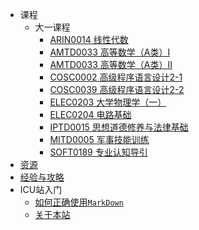 - 课程
  - 大一课程
    - [ARIN0014 线性代数](/lesson/grade1/ARIN0014/main.md)
    - [AMTD0033 高等数学（A类）I](/lesson/grade1/AMTD0033/test.md)
    - [AMTD0033 高等数学（A类）II](/lesson/grade1/AMTD0034/main.md)
    - [COSC0002 高级程序语言设计2-1](/lesson/grade1/COSC0002/main.md)
    - [COSC0039 高级程序语言设计2-2](/lesson/grade1/COSC0039/main.md)
    - [ELEC0203 大学物理学（一）](/lesson/grade1/ELEC0203/main.md)
    - [ELEC0204 电路基础](/lesson/grade1/ELEC0204/main.md)
    - [IPTD0015 思想道德修养与法律基础](/lesson/grade1/IPTD0015/main.md)
    - [MITD0005 军事技能训练](/lesson/grade1/MITD0005/main.md)
    - [SOFT0189 专业认知导引](/lesson/grade1/SOFT0189/main.md)
- [资源](/resources)
- [经验与攻略](/exp)
- ICU站入门
  - [如何正确使用`MarkDown`](/ICUReadMe/如何正确使用Markdown.md)
  - [关于本站](/ICUReadMe/关于本站.md)

